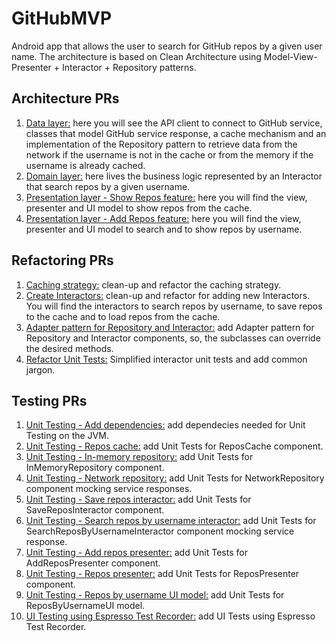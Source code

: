 # GitHubMVP
Android app that allows the user to search for GitHub repos by a given user name. The architecture is based on Clean Architecture using Model-View-Presenter + Interactor + Repository patterns.

## Architecture PRs
1. [Data layer:](https://github.com/AnDevCba/GitHubMVP/pull/1/files) here you will see the API client to connect to GitHub service, classes that model GitHub service response, a cache mechanism and an implementation of the Repository pattern to retrieve data from the network if the username is not in the cache or from the memory if the username is already cached.
2. [Domain layer:](https://github.com/AnDevCba/GitHubMVP/pull/2/files) here lives the business logic represented by an Interactor that search repos by a given username.
3. [Presentation layer - Show Repos feature:](https://github.com/AnDevCba/GitHubMVP/pull/3/files) here you will find the view, presenter and UI model to show repos from the cache. 
4. [Presentation layer - Add Repos feature:](https://github.com/AnDevCba/GitHubMVP/pull/4/files) here you will find the view, presenter and UI model to search and to show repos by username.

## Refactoring PRs
1. [Caching strategy:](https://github.com/AnDevCba/GitHubMVP/pull/5/files) clean-up and refactor the caching strategy.
2. [Create Interactors:](https://github.com/AnDevCba/GitHubMVP/pull/8/files) clean-up and refactor for adding new Interactors. You will find the interactors to search repos by username, to save repos to the cache and to load repos from the cache.
3. [Adapter pattern for Repository and Interactor:](https://github.com/AnDevCba/GitHubMVP/pull/18/files) add Adapter pattern for Repository and Interactor components, so, the subclasses can override the desired methods.
4. [Refactor Unit Tests:](https://github.com/AnDevCba/GitHubMVP/pull/20/files) Simplified interactor unit tests and add common jargon.


## Testing PRs
1. [Unit Testing - Add dependencies:](https://github.com/AnDevCba/GitHubMVP/pull/7/files) add dependecies needed for Unit Testing on the JVM.
2. [Unit Testing - Repos cache:](https://github.com/AnDevCba/GitHubMVP/pull/10/files) add Unit Tests for ReposCache component.
3. [Unit Testing - In-memory repository:](https://github.com/AnDevCba/GitHubMVP/pull/11/files) add Unit Tests for InMemoryRepository component.
4. [Unit Testing - Network repository:](https://github.com/AnDevCba/GitHubMVP/pull/12/files) add Unit Tests for NetworkRepository component mocking service responses.
5. [Unit Testing - Save repos interactor:](https://github.com/AnDevCba/GitHubMVP/pull/13/files) add Unit Tests for SaveReposInteractor component.
6. [Unit Testing - Search repos by username interactor:](https://github.com/AnDevCba/GitHubMVP/pull/14/files) add Unit Tests for SearchReposByUsernameInteractor component mocking service response.
7. [Unit Testing - Add repos presenter:](https://github.com/AnDevCba/GitHubMVP/pull/15/files) add Unit Tests for AddReposPresenter component.
8. [Unit Testing - Repos presenter:](https://github.com/AnDevCba/GitHubMVP/pull/16/files) add Unit Tests for ReposPresenter component.
9. [Unit Testing - Repos by username UI model:](https://github.com/AnDevCba/GitHubMVP/pull/17/files) add Unit Tests for ReposByUsernameUI model.
10. [UI Testing using Espresso Test Recorder:](https://github.com/AnDevCba/GitHubMVP/pull/21/files) add UI Tests using Espresso Test Recorder.
